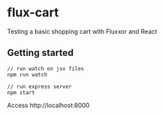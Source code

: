 # flux-cart
Testing a basic shopping cart with Fluxxor and React

## Getting started

```
// run watch on jsx files
npm run watch

// run express server
npm start
```

Access http://localhost:8000
